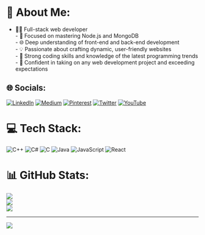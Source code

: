 # 💫 About Me:
- 👨‍💻 Full-stack web developer<br>- 🚀 Focused on mastering Node.js and MongoDB<br>- 🌐 Deep understanding of front-end and back-end development<br>- 💡 Passionate about crafting dynamic, user-friendly websites<br>- 🔧 Strong coding skills and knowledge of the latest programming trends<br>- 🌟 Confident in taking on any web development project and exceeding expectations


## 🌐 Socials:
[![LinkedIn](https://img.shields.io/badge/LinkedIn-%230077B5.svg?logo=linkedin&logoColor=white)](https://linkedin.com/in/prajjwal_gurav) [![Medium](https://img.shields.io/badge/Medium-12100E?logo=medium&logoColor=white)](https://medium.com/@prajjwal_gurav) [![Pinterest](https://img.shields.io/badge/Pinterest-%23E60023.svg?logo=Pinterest&logoColor=white)](https://pinterest.com/prajju04) [![Twitter](https://img.shields.io/badge/Twitter-%231DA1F2.svg?logo=Twitter&logoColor=white)](https://twitter.com/prajju04) [![YouTube](https://img.shields.io/badge/YouTube-%23FF0000.svg?logo=YouTube&logoColor=white)](https://youtube.com/@prajju04 ) 

# 💻 Tech Stack:
![C++](https://img.shields.io/badge/c++-%2300599C.svg?style=for-the-badge&logo=c%2B%2B&logoColor=white) ![C#](https://img.shields.io/badge/c%23-%23239120.svg?style=for-the-badge&logo=c-sharp&logoColor=white) ![C](https://img.shields.io/badge/c-%2300599C.svg?style=for-the-badge&logo=c&logoColor=white) ![Java](https://img.shields.io/badge/java-%23ED8B00.svg?style=for-the-badge&logo=openjdk&logoColor=white) ![JavaScript](https://img.shields.io/badge/javascript-%23323330.svg?style=for-the-badge&logo=javascript&logoColor=%23F7DF1E) ![React](https://img.shields.io/badge/react-%2320232a.svg?style=for-the-badge&logo=react&logoColor=%2361DAFB)
# 📊 GitHub Stats:
![](https://github-readme-stats.vercel.app/api?username=prajj04&theme=dark&hide_border=false&include_all_commits=false&count_private=false)<br/>
![](https://github-readme-streak-stats.herokuapp.com/?user=prajj04&theme=dark&hide_border=false)<br/>
![](https://github-readme-stats.vercel.app/api/top-langs/?username=prajj04&theme=dark&hide_border=false&include_all_commits=false&count_private=false&layout=compact)

---
[![](https://visitcount.itsvg.in/api?id=prajj04&icon=4&color=0)](https://visitcount.itsvg.in)

<!-- Proudly created with GPRM ( https://gprm.itsvg.in ) -->
